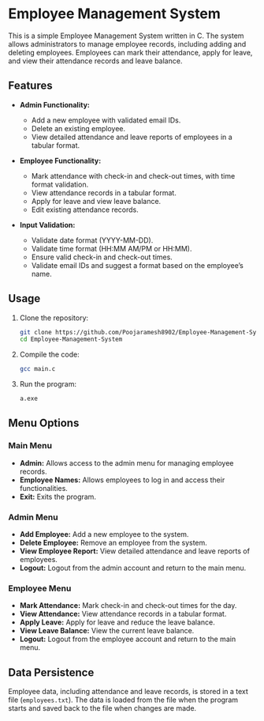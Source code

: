 # Employee Management System

This is a simple Employee Management System written in C. The system allows administrators to manage employee records, including adding and deleting employees. Employees can mark their attendance, apply for leave, and view their attendance records and leave balance.

## Features

- **Admin Functionality:**
  - Add a new employee with validated email IDs.
  - Delete an existing employee.
  - View detailed attendance and leave reports of employees in a tabular format.

- **Employee Functionality:**
  - Mark attendance with check-in and check-out times, with time format validation.
  - View attendance records in a tabular format.
  - Apply for leave and view leave balance.
  - Edit existing attendance records.

- **Input Validation:**
  - Validate date format (YYYY-MM-DD).
  - Validate time format (HH:MM AM/PM or HH:MM).
  - Ensure valid check-in and check-out times.
  - Validate email IDs and suggest a format based on the employee’s name.

## Usage

1. Clone the repository:
    ```sh
    git clone https://github.com/Poojaramesh8902/Employee-Management-System.git
    cd Employee-Management-System
    ```

2. Compile the code:
    ```sh
    gcc main.c
    ```

3. Run the program:
    ```sh
    a.exe
    ```

## Menu Options

### Main Menu
- **Admin:** Allows access to the admin menu for managing employee records.
- **Employee Names:** Allows employees to log in and access their functionalities.
- **Exit:** Exits the program.

### Admin Menu
- **Add Employee:** Add a new employee to the system.
- **Delete Employee:** Remove an employee from the system.
- **View Employee Report:** View detailed attendance and leave reports of employees.
- **Logout:** Logout from the admin account and return to the main menu.

### Employee Menu
- **Mark Attendance:** Mark check-in and check-out times for the day.
- **View Attendance:** View attendance records in a tabular format.
- **Apply Leave:** Apply for leave and reduce the leave balance.
- **View Leave Balance:** View the current leave balance.
- **Logout:** Logout from the employee account and return to the main menu.

## Data Persistence

Employee data, including attendance and leave records, is stored in a text file (`employees.txt`). The data is loaded from the file when the program starts and saved back to the file when changes are made.

